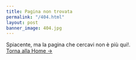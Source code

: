```yaml
---
title: Pagina non trovata
permalink: "/404.html"
layout: post
banner_image: 404.jpg
---
```


Spiacente, ma la pagina che cercavi non è più qui!. <br />
<a class="error-link" href="{{ site.baseurl }}/">Torna alla Home &rarr;</a>

